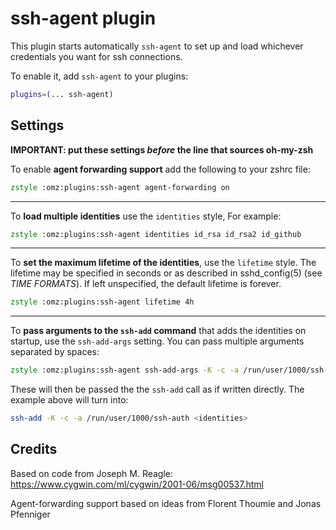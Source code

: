 # ssh-agent plugin

This plugin starts automatically `ssh-agent` to set up and load whichever
credentials you want for ssh connections.

To enable it, add `ssh-agent` to your plugins:

```zsh
plugins=(... ssh-agent)
```

## Settings

**IMPORTANT: put these settings _before_ the line that sources oh-my-zsh**

To enable **agent forwarding support** add the following to your zshrc file:

```zsh
zstyle :omz:plugins:ssh-agent agent-forwarding on
```

----

To **load multiple identities** use the `identities` style, For example:

```zsh
zstyle :omz:plugins:ssh-agent identities id_rsa id_rsa2 id_github
```

----

To **set the maximum lifetime of the identities**, use the `lifetime` style.
The lifetime may be specified in seconds or as described in sshd_config(5)
(see _TIME FORMATS_). If left unspecified, the default lifetime is forever.

```zsh
zstyle :omz:plugins:ssh-agent lifetime 4h
```

----

To **pass arguments to the `ssh-add` command** that adds the identities on startup,
use the `ssh-add-args` setting. You can pass multiple arguments separated by spaces:

```zsh
zstyle :omz:plugins:ssh-agent ssh-add-args -K -c -a /run/user/1000/ssh-auth
```

These will then be passed the the `ssh-add` call as if written directly. The example
above will turn into:

```zsh
ssh-add -K -c -a /run/user/1000/ssh-auth <identities>
```

## Credits

Based on code from Joseph M. Reagle: https://www.cygwin.com/ml/cygwin/2001-06/msg00537.html

Agent-forwarding support based on ideas from Florent Thoumie and Jonas Pfenniger
